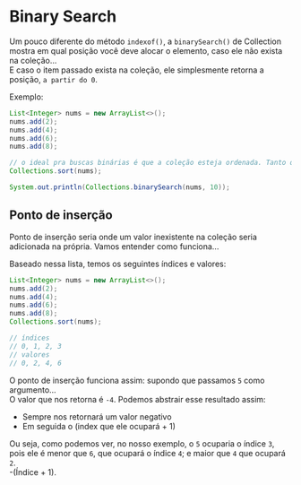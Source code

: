 # Binary Search

Um pouco diferente do método `indexof()`, a `binarySearch()` de Collection mostra em qual posição você deve alocar o elemento, caso ele não exista na coleção...
<br>
E caso o item passado exista na coleção, ele simplesmente retorna a posição, `a partir do 0`.

Exemplo:

```java
List<Integer> nums = new ArrayList<>();
nums.add(2);
nums.add(4);
nums.add(6);
nums.add(8);

// o ideal pra buscas binárias é que a coleção esteja ordenada. Tanto que não é possível usar de buscas binárias em coleções não ordenadas.
Collections.sort(nums);

System.out.println(Collections.binarySearch(nums, 10));
```

## Ponto de inserção

Ponto de inserção seria onde um valor inexistente na coleção seria adicionada na própria. Vamos entender como funciona...

Baseado nessa lista, temos os seguintes índices e valores:

```java
List<Integer> nums = new ArrayList<>();
nums.add(2);
nums.add(4);
nums.add(6);
nums.add(8);
Collections.sort(nums);

// índices
// 0, 1, 2, 3
// valores
// 0, 2, 4, 6
```

O ponto de inserção funciona assim: supondo que passamos `5` como argumento...
<br>
O valor que nos retorna é `-4`. Podemos abstrair esse resultado assim:

- Sempre nos retornará um valor negativo
- Em seguida o (index que ele ocupará + 1)

Ou seja, como podemos ver, no nosso exemplo, o `5` ocuparia o índice `3`, pois ele é menor que `6`, que ocupará o índice `4`; e maior que `4` que ocupará `2`.
<br>
-(Índice + 1).